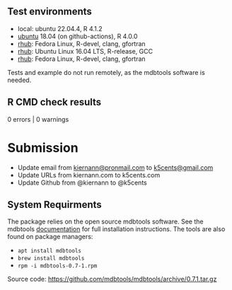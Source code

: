 ## Test environments

* local: ubuntu 22.04.4, R 4.1.2
* [ubuntu][gh_act] 18.04 (on github-actions), R 4.0.0
* [rhub][rhub_win]: Fedora Linux, R-devel, clang, gfortran
* [rhub][rhub_ubu]: Ubuntu Linux 16.04 LTS, R-release, GCC
* [rhub][rhub_fed]: Fedora Linux, R-devel, clang, gfortran

Tests and example do not run remotely, as the mdbtools software is needed.

## R CMD check results

0 errors | 0 warnings

# Submission

* Update email from kiernann@pronmail.com to k5cents@gmail.com
* Update URLs from kiernann.com to k5cents.com
* Update Github from @kiernann to @k5cents

## System Requirments

The package relies on the open source mdbtools software. See the mdbtools 
[documentation](http://mdbtools.sourceforge.net/install/) for full installation
instructions. The tools are also found on package managers:

* `apt install mdbtools`
* `brew install mdbtools`
* `rpm -i mdbtools-0.7-1.rpm `

Source code: https://github.com/mdbtools/mdbtools/archive/0.7.1.tar.gz

<!-- links: start -->
[gh_act]: https://github.com/k5cents/mdbr/actions
[rhub_win]: https://builder.r-hub.io/status/mdbr_0.1.1.tar.gz-b4490e7b655f472fa88ed1abe473320b
[rhub_ubu]: https://builder.r-hub.io/status/mdbr_0.1.1.tar.gz-66a7afa7897f43538970e18ca03ac013
[rhub_fed]: https://builder.r-hub.io/status/mdbr_0.1.1.tar.gz-b4490e7b655f472fa88ed1abe473320b
<!-- links: end -->
